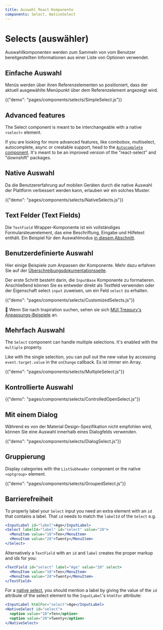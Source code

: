 ```yaml
---
title: Auswahl React-Komponente
components: Select, NativeSelect
---
```


# Selects (auswähler)

<p class="description">Auswahllkomponenten werden zum Sammeln von vom Benutzer bereitgestellten Informationen aus einer Liste von Optionen verwendet.</p>

## Einfache Auswahl

Menüs werden über ihren Referenzelementen so positioniert, dass der aktuell ausgewählte Menüpunkt über dem Referenzelement angezeigt wird.

{{"demo": "pages/components/selects/SimpleSelect.js"}}

## Advanced features

The Select component is meant to be interchangeable with a native `<select>` element.

If you are looking for more advanced features, like combobox, multiselect, autocomplete, async or creatable support, head to the [`Autocomplete` component](/components/autocomplete/). It's meant to be an improved version of the "react-select" and "downshift" packages.

## Native Auswahl

Da die Benutzererfahrung auf mobilen Geräten durch die native Auswahl der Plattform verbessert werden kann, erlauben wir ein solches Muster.

{{"demo": "pages/components/selects/NativeSelects.js"}}

## Text Felder (Text Fields)

Die `TextField` Wrapper-Komponente ist ein vollständiges Formularsteuerelement, das eine Beschriftung, Eingabe und Hilfetext enthält. Ein Beispiel für den Auswahlmodus [in diesem Abschnitt](/components/text-fields/#select).

## Benutzerdefinierte Auswahl

Hier einige Beispiele zum Anpassen der Komponente. Mehr dazu erfahren Sie auf der [Überschreibungsdokumentationsseite](/customization/components/).

Der erste Schritt besteht darin, die `InputBase` Komponente zu formatieren. Anschließend können Sie es entweder direkt als Textfeld verwenden oder der Eigenschaft select `input` zuweisen, um ein Feld `select` zu erhalten.

{{"demo": "pages/components/selects/CustomizedSelects.js"}}

🎨 Wenn Sie nach Inspiration suchen, sehen sie sich [MUI Treasury's Anpassungs-Beispiele](https://mui-treasury.com/styles/select) an.

## Mehrfach Auswahl

The `Select` component can handle multiple selections. It's enabled with the `multiple` property.

Like with the single selection, you can pull out the new value by accessing `event.target.value` in the `onChange` callback. Es ist immer ein Array.

{{"demo": "pages/components/selects/MultipleSelect.js"}}

## Kontrollierte Auswahl

{{"demo": "pages/components/selects/ControlledOpenSelect.js"}}

## Mit einem Dialog

Während es von der Material Design-Spezifikation nicht empfohlen wird, können Sie eine Auswahl innerhalb eines Dialogfelds verwenden.

{{"demo": "pages/components/selects/DialogSelect.js"}}

## Gruppierung

Display categories with the `ListSubheader` component or the native `<optgroup>` element.

{{"demo": "pages/components/selects/GroupedSelect.js"}}

## Barrierefreiheit

To properly label your `Select` input you need an extra element with an `id` that contains a label. That `id` needs to match the `labelId` of the `Select` e.g.

```jsx
<InputLabel id="label">Age</InputLabel>
<Select labelId="label" id="select" value="20">
  <MenuItem value="10">Ten</MenuItem>
  <MenuItem value="20">Twenty</MenuItem>
</Select>
```

Alternatively a `TextField` with an `id` and `label` creates the proper markup and ids for you:

```jsx
<TextField id="select" label="Age" value="20" select>
  <MenuItem value="10">Ten</MenuItem>
  <MenuItem value="20">Twenty</MenuItem>
</TextField>
```

For a [native select](#native-select), you should mention a label by giving the value of the `id` attribute of the select element to the `InputLabel`'s `htmlFor` attribute:

```jsx
<InputLabel htmlFor="select">Age</InputLabel>
<NativeSelect id="select">
  <option value="10">Ten</option>
  <option value="20">Twenty</option>
</NativeSelect>
```